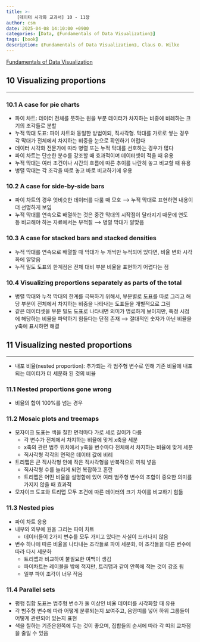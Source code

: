```yaml
---
title: >-
    [데이터 시각화 교과서] 10 - 11장
author: csm
date: 2025-04-08 14:10:00 +0900
categories: [Data, ⟪Fundamentals of Data Visualization⟫]
tags: [book]
description: ⟪Fundamentals of Data Visualization⟫, Claus O. Wilke
---
```


[Fundamentals of Data Visualization](https://clauswilke.com/dataviz/)

## 10 Visualizing proportions
---
### 10.1 A case for pie charts
- 파이 차트: 데이터 전체를 뜻하는 원을 부분 데이터가 차지하는 비중에 비례하는 크기의 조각들로 분할
- 누적 막대 도표: 파이 차트와 동일한 방법이되, 직사각형. 막대를 가로로 쌓는 경우 각 막대가 전체에서 차지하는 비중을 눈으로 확인하기 어렵다
- 데이터 시각화 전문가에 따라 병렬 또는 누적 막대를 선호하는 경우가 많다
- 파이 차트는 단순한 분수를 강조할 때 효과적이며 데이터셋이 적을 때 유용
- 누적 막대는 여러 조건이나 시간의 흐름에 따른 추이를 나란히 놓고 비교할 때 유용
- 병렬 막대는 각 조각을 따로 놓고 바로 비교하기에 유용

### 10.2 A case for side-by-side bars
- 파이 차트의 경우 엇비슷한 데이터를 다룰 때 모호 ⟶ 누적 막대로 표현하면 내용이 더 선명하게 보임 
- 누적 막대를 연속으로 배열하는 것은 중간 막대의 시작점이 달라지기 때문에 연도 등 비교해야 하는 자료에서는 부적절 ⟶ 병렬 막대가 알맞음

### 10.3 A case for stacked bars and stacked densities
- 누적 막대를 연속으로 배열할 때 막대가 누 개씩만 누적되어 있다면, 비율 변화 시각화에 알맞음
- 누적 밀도 도표의 한계점은 전체 대비 부분 비율을 표현하기 어렵다는 점

### 10.4 Visualizing proportions separately as parts of the total
- 병렬 막대와 누적 막대의 한계를 극복하기 위해서, 부분별로 도표를 따로 그리고 해당 부분이 전체에서 차지하는 비중을 나타내는 도표들을 개별적으로 그림
- 같은 데이터셋을 부분 밀도 도표로 나타내면 의미가 명료하게 보이지만, 특정 시점에 해당하는 비율을 파악하기 힘들다는 단점 존재 ⟶ 절대적인 숫자가 아닌 비율을 y축에 표시하면 해결

## 11 Visualizing nested proportions
---
- 내포 비율(nested proportion): 추가되는 각 범주형 변수로 인해 기존 비율에 내포되는 데이터가 더 세분화 된 것의 비율

### 11.1 Nested proportions gone wrong
- 비율의 합이 100%를 넘는 경우

### 11.2 Mosaic plots and treemaps
- 모자이크 도표는 색을 칠한 면적마다 가로 세로 길이가 다름
    - 각 변수가 전체에서 차지하는 비율에 맞게 x축을 세분
    - x축의 관련 범주 위치에서 y축을 변수마다 전체에서 차지하는 비율에 맞게 세분
    - 직사각형 각각의 면적은 데이터 값에 비례
- 트리맵은 큰 직사각형 안에 작은 직사각형을 반복적으로 끼워 넣음
    - 직사각형 수를 늘리게 되면 복잡하고 혼란
    - 트리맵은 어떤 비율을 설명함에 있어 여러 범주형 변수의 조합이 중요한 의미를 가지지 않을 때 효과적
- 모자이크 도표와 트리맵 모두 조건에 따른 데이터의 크기 차이를 비교하기 힘듦

### 11.3 Nested pies
- 파이 차트 응용
- 내부와 외부에 원을 그리는 파이 차트
    - 데이터들이 2가지 변수를 모두 가지고 있다는 사실이 드러나지 않음
- 변수 하나에 따른 비율을 나타내는 조각들로 파이 세분화, 이 조각들을 다른 변수에 따라 다시 세분화
    - 트리맵과 비교하여 불필요한 여백이 생김
    - 파이차트는 레이블을 밖에 적지만, 트리맵과 같이 안쪽에 적는 것이 강조 됨
    - 일부 파이 조각이 너무 작음

### 11.4 Parallel sets
- 평행 집합 도표는 범주형 변수가 둘 이상인 비율 데이터를 시각화할 때 유용
- 각 범주형 변수에 따라 어떻게 분류되는지 보여주고, 음영띠를 넣어 하위 그룹들이 어떻게 관련되어 있는지 표현
- 색을 칠하는 기준은왼쪽에 두는 것이 좋으며, 집합들의 순서에 따라 각 띠의 교차점을 줄일 수 있음